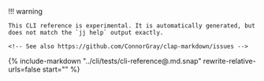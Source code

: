 <!-- The contents of the CLI reference is auto-generated by a Rust test.
 --- If `cargo insta` is installed, you can regenerate the CLI reference with:
 ---      cargo insta test --accept --workspace -- test_generate
 -->

!!! warning

    This CLI reference is experimental. It is automatically generated, but
    does not match the `jj help` output exactly.

    <!-- See also https://github.com/ConnorGray/clap-markdown/issues -->


{%
  include-markdown "../cli/tests/cli-reference@.md.snap"
  rewrite-relative-urls=false
  start="<!-- BEGIN MARKDOWN-->"
%}

